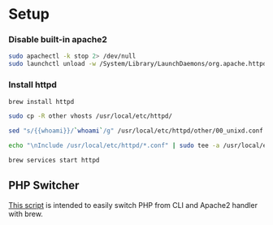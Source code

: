 # Setup

### Disable built-in apache2
```bash
sudo apachectl -k stop 2> /dev/null
sudo launchctl unload -w /System/Library/LaunchDaemons/org.apache.httpd.plist
```
### Install httpd
```bash
brew install httpd

sudo cp -R other vhosts /usr/local/etc/httpd/

sed "s/{{whoami}}/`whoami`/g" /usr/local/etc/httpd/other/00_unixd.conf | sudo tee /usr/local/etc/httpd/other/00_unixd.conf > /dev/null

echo "\nInclude /usr/local/etc/httpd/*.conf" | sudo tee -a /usr/local/etc/httpd/httpd.conf > /dev/null

brew services start httpd
```

## PHP Switcher
[This script](https://github.com/dhyegofernando/dotfiles/blob/master/modules/apache2/phpswitcher) is intended to easily switch PHP from CLI and Apache2 handler with brew.

